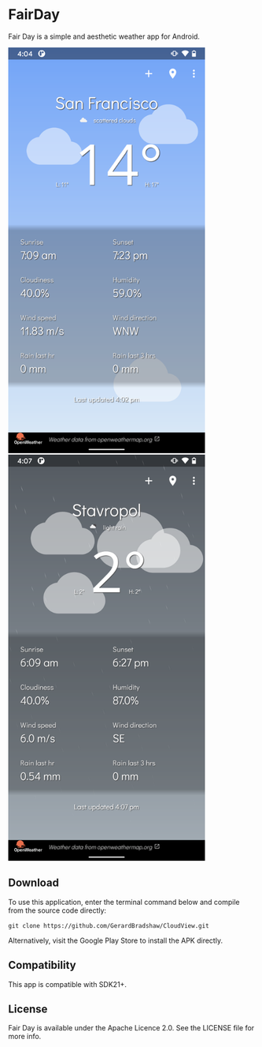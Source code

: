 # FairDay
Fair Day is a simple and aesthetic weather app for Android.

<img src="/art/screenshot_clouds.png?raw=true" width="400px"> <img src="/art/screenshot_light_rain.png?raw=true" width="400px">


## Download
To use this application, enter the terminal command below and compile from the source code directly:
```
git clone https://github.com/GerardBradshaw/CloudView.git  
```
Alternatively, visit the Google Play Store to install the APK directly.

## Compatibility
This app is compatible with SDK21+.

## License
Fair Day is available under the Apache Licence 2.0. See the LICENSE file for more info.